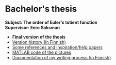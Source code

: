 # Bachelor's thesis

**Subject: The order of Euler's totient function**  
**Supervisor: Eero Saksman**

- [**Final version of the thesis**](https://github.com/ellikiiski/Bachelors-thesis-2021-MAT/blob/master/Versiohistoria/version-3.0.pdf)  
- [Version history (In Finnish)](https://github.com/ellikiiski/Bachelors-thesis-2021-MAT/tree/master/Versiohistoria)
- [Some references and inspiration/help papers](https://github.com/ellikiiski/Bachelors-thesis-2021-MAT/tree/master/Apupapereita)
- [MATLAB code of the pictures](https://github.com/ellikiiski/Bachelors-thesis-2021-MAT/tree/master/MATLAB)
- [Documentation of my writing process (in Finnish)](https://github.com/ellikiiski/Bachelors-thesis-2021-MAT/blob/master/Dokumentointi.md)


